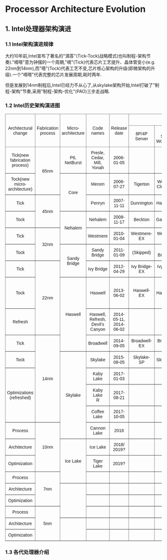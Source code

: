 # Processor Architecture Evolution

## 1. Intel处理器架构演进

### 1.1 Intel架构演进规律

大约10年前,Intel宣布了著名的"滴答"(Tick-Tock)战略模式(也叫制程-架构节奏)."嘀嗒"意为钟摆的一个周期,"嘀"(Tick)代表芯片工艺提升、晶体管变小(e.g. 22nm到14nm),而"嗒"(Tock)代表工艺不变,芯片核心架构的升级(即微架构的升级).一个"嘀嗒"代表完整的芯片发展周期,耗时两年.

但是发展到14nm制程后,Intel已经力不从心了,从skylake架构开始,Intel打破了"制程-架构"节奏,采用"制程-架构-优化"(PAO)三步走战略.

### 1.2 Intel历史架构演进图

<style type="text/css">
.tg  {border-collapse:collapse;border-spacing:0;}
.tg td{border-color:black;border-style:solid;border-width:1px;font-family:Arial, sans-serif;font-size:14px;
  overflow:hidden;padding:10px 5px;word-break:normal;}
.tg th{border-color:black;border-style:solid;border-width:1px;font-family:Arial, sans-serif;font-size:14px;
  font-weight:normal;overflow:hidden;padding:10px 5px;word-break:normal;}
.tg .tg-9wq8{border-color:inherit;text-align:center;vertical-align:middle}
</style>
<table class="tg">
<thead>
  <tr>
    <th class="tg-9wq8" rowspan="2">Architectural change</th>
    <th class="tg-9wq8" rowspan="2">Fabrication process</th>
    <th class="tg-9wq8" rowspan="2">Micro-architecture</th>
    <th class="tg-9wq8" rowspan="2">Code names</th>
    <th class="tg-9wq8" rowspan="2">Release date</th>
    <th class="tg-9wq8" colspan="5">Processors</th>
  </tr>
  <tr>
    <td class="tg-9wq8">8P/4P<br>Server</td>
    <td class="tg-9wq8">4P/2P<br>Server/<br>Workstation</td>
    <td class="tg-9wq8">Enthusiast/<br>Workstation</td>
    <td class="tg-9wq8">Desktop</td>
    <td class="tg-9wq8">Mobile</td>
  </tr>
</thead>
<tbody>
  <tr>
    <td class="tg-9wq8">Tick(new<br>fabrication<br>process)</td>
    <td class="tg-9wq8" rowspan="2">65nm</td>
    <td class="tg-9wq8">P6, NetBurst</td>
    <td class="tg-9wq8">Presle,<br>Cedar,<br>Mill,<br>Yonah</td>
    <td class="tg-9wq8">2006-01-05</td>
    <td class="tg-9wq8"></td>
    <td class="tg-9wq8"></td>
    <td class="tg-9wq8">Presler</td>
    <td class="tg-9wq8">Cedar<br>Mill</td>
    <td class="tg-9wq8">Yonah</td>
  </tr>
  <tr>
    <td class="tg-9wq8">Tock(new<br>micro-<br>architecture)</td>
    <td class="tg-9wq8" rowspan="2">Core</td>
    <td class="tg-9wq8">Merom</td>
    <td class="tg-9wq8">2006-07-27</td>
    <td class="tg-9wq8">Tigerton</td>
    <td class="tg-9wq8">Woodcrest<br>Clovertown</td>
    <td class="tg-9wq8">Kentsfield</td>
    <td class="tg-9wq8">Conroe</td>
    <td class="tg-9wq8">Merom</td>
  </tr>
  <tr>
    <td class="tg-9wq8">Tick</td>
    <td class="tg-9wq8" rowspan="2">45nm</td>
    <td class="tg-9wq8">Penryn</td>
    <td class="tg-9wq8">2007-11-11</td>
    <td class="tg-9wq8">Dunnington</td>
    <td class="tg-9wq8">Harpertown</td>
    <td class="tg-9wq8">Yorkfield</td>
    <td class="tg-9wq8">Wolfdale</td>
    <td class="tg-9wq8">Penryn</td>
  </tr>
  <tr>
    <td class="tg-9wq8">Tock</td>
    <td class="tg-9wq8" rowspan="2">Nehalem</td>
    <td class="tg-9wq8">Nehalem</td>
    <td class="tg-9wq8">2008-11-17</td>
    <td class="tg-9wq8">Beckton</td>
    <td class="tg-9wq8">Gainestown</td>
    <td class="tg-9wq8">Bloomfield</td>
    <td class="tg-9wq8">Lynnfield</td>
    <td class="tg-9wq8">Clarksfield</td>
  </tr>
  <tr>
    <td class="tg-9wq8">Tick</td>
    <td class="tg-9wq8" rowspan="2">32nm</td>
    <td class="tg-9wq8">Westmere</td>
    <td class="tg-9wq8">2010-01-04</td>
    <td class="tg-9wq8">Westmere-<br>EX</td>
    <td class="tg-9wq8">Westmere-<br>EP</td>
    <td class="tg-9wq8">Gulftown</td>
    <td class="tg-9wq8">Clarkdale</td>
    <td class="tg-9wq8">Arrandale</td>
  </tr>
  <tr>
    <td class="tg-9wq8">Tock</td>
    <td class="tg-9wq8" rowspan="2">Sandy Bridge</td>
    <td class="tg-9wq8">Sandy Bridge</td>
    <td class="tg-9wq8">2011-01-09</td>
    <td class="tg-9wq8">(Skipped)</td>
    <td class="tg-9wq8">Sandy<br>Bridge-EP</td>
    <td class="tg-9wq8">Sandy<br>Bridge-E</td>
    <td class="tg-9wq8">Sandy<br>Bridge</td>
    <td class="tg-9wq8">Sandy<br>Bridge-M</td>
  </tr>
  <tr>
    <td class="tg-9wq8">Tick</td>
    <td class="tg-9wq8" rowspan="3">22nm</td>
    <td class="tg-9wq8">Ivy Bridge</td>
    <td class="tg-9wq8">2012-04-29</td>
    <td class="tg-9wq8">Ivy Bridge-<br>EX</td>
    <td class="tg-9wq8">Ivy Bridge-<br>EP</td>
    <td class="tg-9wq8">Ivy Bridge-<br>E</td>
    <td class="tg-9wq8">Ivy Bridge</td>
    <td class="tg-9wq8">Ivy Bridge-<br>M</td>
  </tr>
  <tr>
    <td class="tg-9wq8">Tock</td>
    <td class="tg-9wq8" rowspan="3">Haswell</td>
    <td class="tg-9wq8">Haswell</td>
    <td class="tg-9wq8">2013-06-02</td>
    <td class="tg-9wq8">Haswell-EX</td>
    <td class="tg-9wq8">Haswell-EP</td>
    <td class="tg-9wq8">Haswell-E</td>
    <td class="tg-9wq8">Haswell-DT</td>
    <td class="tg-9wq8">Haswell-MB<br>(notebooks)<br>Haswell-LP<br>(ultrabooks)</td>
  </tr>
  <tr>
    <td class="tg-9wq8">Refresh</td>
    <td class="tg-9wq8">Haswell,<br>Refresh,<br>Devil's<br>Canyon</td>
    <td class="tg-9wq8">2014-05-11,<br>2014-06-02</td>
    <td class="tg-9wq8"></td>
    <td class="tg-9wq8"></td>
    <td class="tg-9wq8"></td>
    <td class="tg-9wq8"></td>
    <td class="tg-9wq8"></td>
  </tr>
  <tr>
    <td class="tg-9wq8">Tick</td>
    <td class="tg-9wq8" rowspan="5">14nm</td>
    <td class="tg-9wq8">Broadwell</td>
    <td class="tg-9wq8">2014-09-05</td>
    <td class="tg-9wq8">Broadwell-EX</td>
    <td class="tg-9wq8">Broadwell-EP</td>
    <td class="tg-9wq8">Broadwell-E</td>
    <td class="tg-9wq8"></td>
    <td class="tg-9wq8"></td>
  </tr>
  <tr>
    <td class="tg-9wq8">Tock</td>
    <td class="tg-9wq8" rowspan="5">Skylake</td>
    <td class="tg-9wq8">Skylake</td>
    <td class="tg-9wq8">2015-08-05</td>
    <td class="tg-9wq8">Skylake-SP</td>
    <td class="tg-9wq8">Skylake-SP</td>
    <td class="tg-9wq8">Skylake-X</td>
    <td class="tg-9wq8">Skylake</td>
    <td class="tg-9wq8"></td>
  </tr>
  <tr>
    <td class="tg-9wq8" rowspan="3">Optimizations<br>(refreshed)</td>
    <td class="tg-9wq8">Kaby Lake</td>
    <td class="tg-9wq8">2017-01-03</td>
    <td class="tg-9wq8"></td>
    <td class="tg-9wq8"></td>
    <td class="tg-9wq8">KabyLake-X</td>
    <td class="tg-9wq8">Kaby Lake</td>
    <td class="tg-9wq8"></td>
  </tr>
  <tr>
    <td class="tg-9wq8">Kaby Lake<br>R</td>
    <td class="tg-9wq8">2017-08-21</td>
    <td class="tg-9wq8"></td>
    <td class="tg-9wq8"></td>
    <td class="tg-9wq8"></td>
    <td class="tg-9wq8"></td>
    <td class="tg-9wq8"></td>
  </tr>
  <tr>
    <td class="tg-9wq8">Coffee Lake</td>
    <td class="tg-9wq8">2017-10-05</td>
    <td class="tg-9wq8"></td>
    <td class="tg-9wq8"></td>
    <td class="tg-9wq8"></td>
    <td class="tg-9wq8">Coffee Lake</td>
    <td class="tg-9wq8"></td>
  </tr>
  <tr>
    <td class="tg-9wq8">Process</td>
    <td class="tg-9wq8" rowspan="3">10nm</td>
    <td class="tg-9wq8">Cannon Lake</td>
    <td class="tg-9wq8">2018</td>
    <td class="tg-9wq8"></td>
    <td class="tg-9wq8"></td>
    <td class="tg-9wq8"></td>
    <td class="tg-9wq8"></td>
    <td class="tg-9wq8"></td>
  </tr>
  <tr>
    <td class="tg-9wq8">Architecture</td>
    <td class="tg-9wq8" rowspan="3">Ice Lake</td>
    <td class="tg-9wq8">Ice Lake</td>
    <td class="tg-9wq8">2018/<br>2019?</td>
    <td class="tg-9wq8"></td>
    <td class="tg-9wq8"></td>
    <td class="tg-9wq8"></td>
    <td class="tg-9wq8"></td>
    <td class="tg-9wq8"></td>
  </tr>
  <tr>
    <td class="tg-9wq8">Optimization</td>
    <td class="tg-9wq8">Tiger Lake</td>
    <td class="tg-9wq8">2019?</td>
    <td class="tg-9wq8"></td>
    <td class="tg-9wq8"></td>
    <td class="tg-9wq8"></td>
    <td class="tg-9wq8"></td>
    <td class="tg-9wq8"></td>
  </tr>
  <tr>
    <td class="tg-9wq8">Process</td>
    <td class="tg-9wq8" rowspan="3">7nm</td>
    <td class="tg-9wq8"></td>
    <td class="tg-9wq8"></td>
    <td class="tg-9wq8"></td>
    <td class="tg-9wq8"></td>
    <td class="tg-9wq8"></td>
    <td class="tg-9wq8"></td>
    <td class="tg-9wq8"></td>
  </tr>
  <tr>
    <td class="tg-9wq8">Architecture</td>
    <td class="tg-9wq8" rowspan="3"></td>
    <td class="tg-9wq8"></td>
    <td class="tg-9wq8"></td>
    <td class="tg-9wq8"></td>
    <td class="tg-9wq8"></td>
    <td class="tg-9wq8"></td>
    <td class="tg-9wq8"></td>
    <td class="tg-9wq8"></td>
  </tr>
  <tr>
    <td class="tg-9wq8">Optimization</td>
    <td class="tg-9wq8"></td>
    <td class="tg-9wq8"></td>
    <td class="tg-9wq8"></td>
    <td class="tg-9wq8"></td>
    <td class="tg-9wq8"></td>
    <td class="tg-9wq8"></td>
    <td class="tg-9wq8"></td>
  </tr>
  <tr>
    <td class="tg-9wq8">Process</td>
    <td class="tg-9wq8" rowspan="3">5nm</td>
    <td class="tg-9wq8"></td>
    <td class="tg-9wq8"></td>
    <td class="tg-9wq8"></td>
    <td class="tg-9wq8"></td>
    <td class="tg-9wq8"></td>
    <td class="tg-9wq8"></td>
    <td class="tg-9wq8"></td>
  </tr>
  <tr>
    <td class="tg-9wq8">Architecture</td>
    <td class="tg-9wq8" rowspan="2"></td>
    <td class="tg-9wq8"></td>
    <td class="tg-9wq8"></td>
    <td class="tg-9wq8"></td>
    <td class="tg-9wq8"></td>
    <td class="tg-9wq8"></td>
    <td class="tg-9wq8"></td>
    <td class="tg-9wq8"></td>
  </tr>
  <tr>
    <td class="tg-9wq8">Optimization</td>
    <td class="tg-9wq8"></td>
    <td class="tg-9wq8"></td>
    <td class="tg-9wq8"></td>
    <td class="tg-9wq8"></td>
    <td class="tg-9wq8"></td>
    <td class="tg-9wq8"></td>
    <td class="tg-9wq8"></td>
  </tr>
</tbody>
</table>

### 1.3 各代处理器介绍

